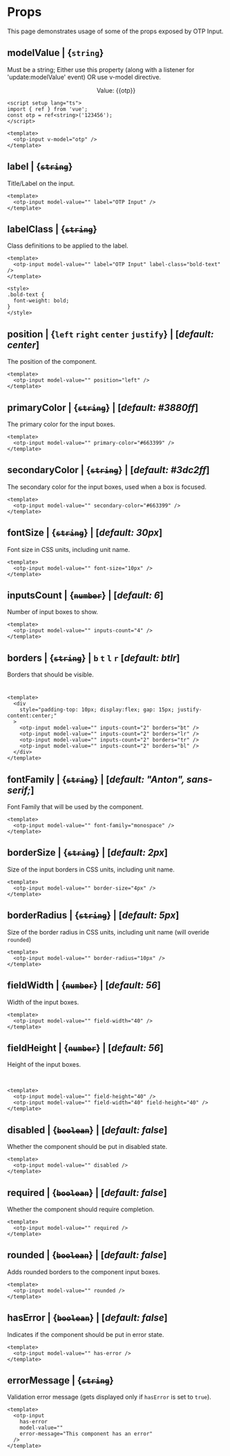 # Props

This page demonstrates usage of some of the props exposed by OTP Input.

## modelValue | {`string`}

Must be a string; Either use this property (along with a listener for 'update:modelValue' event) OR use v-model directive.

  <otp-input v-model="otp" />
  <div style="text-align:center; margin-top: 10px;">
    Value: {{otp}}
  </div>

```vue:line-numbers
<script setup lang="ts">
import { ref } from 'vue';
const otp = ref<string>('123456');
</script>

<template>
  <otp-input v-model="otp" />
</template>
```

## label | {~~`string`~~}

Title/Label on the input.

<otp-input model-value="" label="OTP Input" />

```vue:line-numbers
<template>
  <otp-input model-value="" label="OTP Input" />
</template>
```

## labelClass | {~~`string`~~}

Class definitions to be applied to the label.

<otp-input model-value="" label="OTP Input" :label-class="$style['bold-text']" />

```vue:line-numbers
<template>
  <otp-input model-value="" label="OTP Input" label-class="bold-text" />
</template>

<style>
.bold-text {
  font-weight: bold;
}
</style>
```

## position | {`left` `right` `center` `justify`} | [_default: center_]

The position of the component.

<otp-input model-value="" position="left" />

```vue:line-numbers
<template>
  <otp-input model-value="" position="left" />
</template>
```

## primaryColor | {~~`string`~~} | [_default: #3880ff_]

The primary color for the input boxes.

<otp-input model-value="" primary-color="#663399" />

```vue:line-numbers
<template>
  <otp-input model-value="" primary-color="#663399" />
</template>
```

## secondaryColor | {~~`string`~~} | [_default: #3dc2ff_]

The secondary color for the input boxes, used when a box is focused.

<otp-input model-value="" secondary-color="#663399" />

```vue:line-numbers
<template>
  <otp-input model-value="" secondary-color="#663399" />
</template>
```

## fontSize | {~~`string`~~} | [_default: 30px_]

Font size in CSS units, including unit name.

<otp-input model-value="" font-size="10px" />

```vue:line-numbers
<template>
  <otp-input model-value="" font-size="10px" />
</template>
```

## inputsCount | {~~`number`~~} | [_default: 6_]

Number of input boxes to show.

<otp-input model-value="" inputs-count="4" />

```vue:line-numbers
<template>
  <otp-input model-value="" inputs-count="4" />
</template>
```

## borders | {~~`string`~~} | `b` `t` `l` `r` [_default: btlr_]

Borders that should be visible.

<div
  style="padding-top: 10px; display:flex; gap: 15px; justify-content:center;"
>
  <otp-input model-value="" inputs-count="2" borders="bt" />
  <otp-input model-value="" inputs-count="2" borders="lr" />
  <otp-input model-value="" inputs-count="2" borders="tr" />
  <otp-input model-value="" inputs-count="2" borders="bl" />
</div>

```vue:line-numbers
<template>
  <div
    style="padding-top: 10px; display:flex; gap: 15px; justify-content:center;"
  >
    <otp-input model-value="" inputs-count="2" borders="bt" />
    <otp-input model-value="" inputs-count="2" borders="lr" />
    <otp-input model-value="" inputs-count="2" borders="tr" />
    <otp-input model-value="" inputs-count="2" borders="bl" />
  </div>
</template>
```

## fontFamily | {~~`string`~~} | [_default: "Anton", sans-serif;_]

Font Family that will be used by the component.

<otp-input model-value="" font-family="monospace" />

```vue:line-numbers
<template>
  <otp-input model-value="" font-family="monospace" />
</template>
```

## borderSize | {~~`string`~~} | [_default: 2px_]

Size of the input borders in CSS units, including unit name.

<otp-input model-value="" border-size="4px" />

```vue:line-numbers
<template>
  <otp-input model-value="" border-size="4px" />
</template>
```

## borderRadius | {~~`string`~~} | [_default: 5px_]

Size of the border radius in CSS units, including unit name (will overide `rounded`)

<otp-input model-value="" border-radius="10px" />

```vue:line-numbers
<template>
  <otp-input model-value="" border-radius="10px" />
</template>
```

## fieldWidth | {~~`number`~~} | [_default: 56_]

Width of the input boxes.

<otp-input model-value="" field-width="40" />

```vue:line-numbers
<template>
  <otp-input model-value="" field-width="40" />
</template>
```

## fieldHeight | {~~`number`~~} | [_default: 56_]

Height of the input boxes.

<otp-input model-value="" field-height="40" />
<br />
<otp-input model-value="" field-width="40" field-height="40" />

```vue:line-numbers
<template>
  <otp-input model-value="" field-height="40" />
  <otp-input model-value="" field-width="40" field-height="40" />
</template>
```

## disabled | {~~`boolean`~~} | [_default: false_]

Whether the component should be put in disabled state.

<otp-input model-value="" disabled />

```vue:line-numbers
<template>
  <otp-input model-value="" disabled />
</template>
```

## required | {~~`boolean`~~} | [_default: false_]

Whether the component should require completion.

<otp-input model-value="" required />

```vue:line-numbers
<template>
  <otp-input model-value="" required />
</template>
```

## rounded | {~~`boolean`~~} | [_default: false_]

Adds rounded borders to the component input boxes.

<otp-input model-value="" rounded />

```vue:line-numbers
<template>
  <otp-input model-value="" rounded />
</template>
```

## hasError | {~~`boolean`~~} | [_default: false_]

Indicates if the component should be put in error state.

<otp-input model-value="" has-error />

```vue:line-numbers
<template>
  <otp-input model-value="" has-error />
</template>
```

## errorMessage | {~~`string`~~}

Validation error message (gets displayed only if `hasError` is set to `true`).

<otp-input
    has-error
    model-value=""
    error-message="This component has an error"
  />

```vue:line-numbers
<template>
  <otp-input
    has-error
    model-value=""
    error-message="This component has an error"
  />
</template>
```

<script setup lang="ts">
import { ref } from 'vue';
const otp = ref<string>('123456');
</script>

<style module>
.bold-text {
  font-weight: bold;
}
</style>
